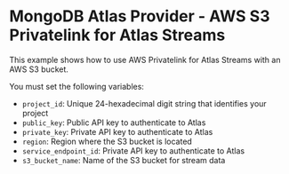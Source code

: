 # MongoDB Atlas Provider - AWS S3 Privatelink for Atlas Streams

This example shows how to use AWS Privatelink for Atlas Streams with an AWS S3 bucket.

You must set the following variables:

- `project_id`: Unique 24-hexadecimal digit string that identifies your project
- `public_key`: Public API key to authenticate to Atlas
- `private_key`: Private API key to authenticate to Atlas
- `region`: Region where the S3 bucket is located
- `service_endpoint_id`: Private API key to authenticate to Atlas
- `s3_bucket_name`: Name of the S3 bucket for stream data
